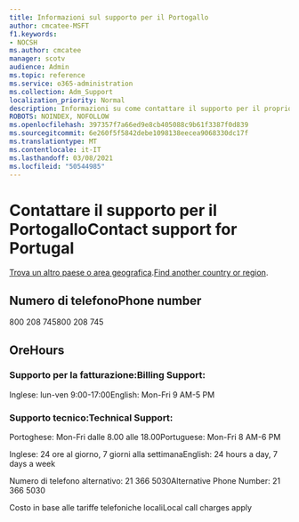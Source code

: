 ```yaml
---
title: Informazioni sul supporto per il Portogallo
author: cmcatee-MSFT
f1.keywords:
- NOCSH
ms.author: cmcatee
manager: scotv
audience: Admin
ms.topic: reference
ms.service: o365-administration
ms.collection: Adm_Support
localization_priority: Normal
description: Informazioni su come contattare il supporto per il proprio paese o area geografica.
ROBOTS: NOINDEX, NOFOLLOW
ms.openlocfilehash: 397357f7a66ed9e8cb405088c9b61f3387f0d839
ms.sourcegitcommit: 6e260f5f5842debe1098138eecea9068330dc17f
ms.translationtype: MT
ms.contentlocale: it-IT
ms.lasthandoff: 03/08/2021
ms.locfileid: "50544985"
---
```

# <a name="contact-support-for-portugal"></a><span data-ttu-id="0af12-103">Contattare il supporto per il Portogallo</span><span class="sxs-lookup"><span data-stu-id="0af12-103">Contact support for Portugal</span></span>

<span data-ttu-id="0af12-104">[Trova un altro paese o area geografica](../contact-support-for-business-products.md).</span><span class="sxs-lookup"><span data-stu-id="0af12-104">[Find another country or region](../contact-support-for-business-products.md).</span></span>

## <a name="phone-number"></a><span data-ttu-id="0af12-105">Numero di telefono</span><span class="sxs-lookup"><span data-stu-id="0af12-105">Phone number</span></span>
<span data-ttu-id="0af12-106">800 208 745</span><span class="sxs-lookup"><span data-stu-id="0af12-106">800 208 745</span></span>

## <a name="hours"></a><span data-ttu-id="0af12-107">Ore</span><span class="sxs-lookup"><span data-stu-id="0af12-107">Hours</span></span>
### <a name="billing-support"></a><span data-ttu-id="0af12-108">Supporto per la fatturazione:</span><span class="sxs-lookup"><span data-stu-id="0af12-108">Billing Support:</span></span>

<span data-ttu-id="0af12-109">Inglese: lun-ven 9:00-17:00</span><span class="sxs-lookup"><span data-stu-id="0af12-109">English: Mon-Fri 9 AM-5 PM</span></span>

### <a name="technical-support"></a><span data-ttu-id="0af12-110">Supporto tecnico:</span><span class="sxs-lookup"><span data-stu-id="0af12-110">Technical Support:</span></span>

<span data-ttu-id="0af12-111">Portoghese: Mon-Fri dalle 8.00 alle 18.00</span><span class="sxs-lookup"><span data-stu-id="0af12-111">Portuguese: Mon-Fri 8 AM-6 PM</span></span>

<span data-ttu-id="0af12-112">Inglese: 24 ore al giorno, 7 giorni alla settimana</span><span class="sxs-lookup"><span data-stu-id="0af12-112">English: 24 hours a day, 7 days a week</span></span>

<span data-ttu-id="0af12-113">Numero di telefono alternativo: 21 366 5030</span><span class="sxs-lookup"><span data-stu-id="0af12-113">Alternative Phone Number: 21 366 5030</span></span>

<span data-ttu-id="0af12-114">Costo in base alle tariffe telefoniche locali</span><span class="sxs-lookup"><span data-stu-id="0af12-114">Local call charges apply</span></span>
